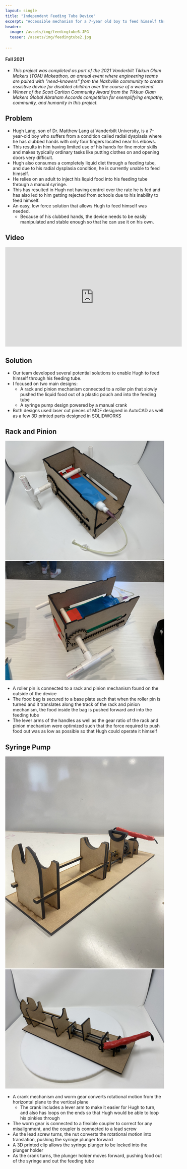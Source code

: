```yaml
---
layout: single
title: "Independent Feeding Tube Device"
excerpt: "Accessible mechanism for a 7-year old boy to feed himself through a feeding tube."
header:
  image: /assets/img/feedingtube6.JPG
  teaser: /assets/img/feedingtube2.jpg

---
```


#### Fall 2021

* _This project was completed as part of the 2021 Vanderbilt Tikkun Olam Makers (TOM) Makeathon, an annual event where engineering teams are paired with "need-knowers" from the Nashville community to create assistive device for disabled children over the course of a weekend._
* _Winner of the Scott Carlton Community Award from the Tikkun Olam Makers Global Abraham Accords competition for exemplifying empathy, community, and humanity in this project._

## Problem

* Hugh Lang, son of Dr. Matthew Lang at Vanderbilt University, is a 7-year-old boy who suffers from a condition called radial dysplasia where he has clubbed hands with only four fingers located near his elbows. 
* This results in him having limited use of his hands for fine motor skills and makes typically ordinary tasks like putting clothes on and opening doors very difficult. 
* Hugh also consumes a completely liquid diet through a feeding tube, and due to his radial dysplasia condition, he is currently unable to feed himself. 
* He relies on an adult to inject his liquid food into his feeding tube through a manual syringe.
* This has resulted in Hugh not having control over the rate he is fed and has also led to him getting rejected from schools due to his inability to feed himself.
* An easy, low force solution that allows Hugh to feed himself was needed.
  * Because of his clubbed hands, the device needs to be easily manipulated and stable enough so that he can use it on his own.

## Video

<iframe width="560" height="315" src="https://www.youtube.com/embed/HmJKtBBKlXM" title="YouTube video player" frameborder="0" allow="accelerometer; autoplay; clipboard-write; encrypted-media; gyroscope; picture-in-picture; web-share" allowfullscreen></iframe>

## Solution

* Our team developed several potential solutions to enable Hugh to feed himself through his feeding tube. 
* I focused on two main designs:
  * A rack and pinion mechanism connected to a roller pin that slowly pushed the liquid food out of a plastic pouch and into the feeding tube
  * A syringe pump design powered by a manual crank
* Both designs used laser cut pieces of MDF designed in AutoCAD as well as a few 3D printed parts designed in SOLIDWORKS


## Rack and Pinion

![](/assets/img/feedingtube4.jpg)
![](/assets/img/feedingtube5.jpg)

* A roller pin is connected to a rack and pinion mechanism found on the outside of the device
* The food bag is secured to a base plate such that when the roller pin is turned and it translates along the track of the rack and pinion mechanism, the food inside the bag is pushed forward and into the feeding tube
* The lever arms of the handles as well as the gear ratio of the rack and pinion mechanism were optimized such that the force required to push food out was as low as possible so that Hugh could operate it himself


## Syringe Pump

![](/assets/img/feedingtube1.jpg)
![](/assets/img/feedingtube3.jpg)

* A crank mechanism and worm gear converts rotational motion from the horizontal plane to the vertical plane
  * The crank includes a lever arm to make it easier for Hugh to turn, and also has loops on the ends so that Hugh would be able to loop his pinkies through
* The worm gear is connected to a flexible coupler to correct for any misalignment, and the coupler is connected to a lead screw
* As the lead screw turns, the nut converts the rotational motion into translation, pushing the syringe plunger forward
* A 3D printed clip allows the syringe plunger to be locked into the plunger holder
* As the crank turns, the plunger holder moves forward, pushing food out of the syringe and out the feeding tube

